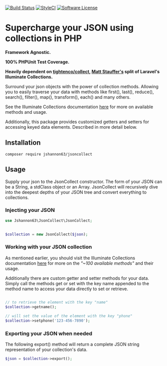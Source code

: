 [![Build Status](https://travis-ci.org/jshannon63/jsoncollect.svg?branch=master)](https://travis-ci.org/jshannon63/jsoncollect)
[![StyleCI](https://styleci.io/repos/113889574/shield?branch=master)](https://styleci.io/repos/113889574)
[![Software License](https://img.shields.io/badge/license-MIT-brightgreen.svg?style=flat-square)](LICENSE.md)


# Supercharge your JSON using collections in PHP  

__Framework Agnostic.__

__100% PHPUnit Test Coverage.__
  
__Heavily dependent on [tightenco/collect](https://github.com/tightenco/collect), [Matt Stauffer's](https://twitter.com/stauffermatt) split of Laravel's Illuminate Collections.__

Surround your json objects with the power of collection methods. Allowing you to 
easily traverse your data with methods like first(), last(), reduce(), search(), filter(), map(), transform(), each() and many others.
  
See the Illuminate Collections documentation [here](https://laravel.com/docs/5.5/collections#available-methods) for more on available methods and usage.
  
Additionally, this package provides customized getters and setters for accessing keyed data elements. Described in more detail below.
## Installation
```
composer require jshannon63/jsoncollect  
```

## Usage

Supply your json to the JsonCollect constructor. The form of your 
JSON can be a String, a stdClass object or an Array. JsonCollect 
will recursively dive into the deepest depths of your JSON tree 
and convert everything to collections.
### Injecting your JSON
```php
use Jshannon63\JsonCollect\JsonCollect;

 
$collection = new JsonCollect($json);  
```
### Working with your JSON collection

As mentioned earlier, you should visit the Illuminate Collections documentation [here](https://laravel.com/docs/5.5/collections#available-methods) 
for more on the *"~100 available methods"* and their usage.

Additionally there are custom getter and setter methods for your data. Simply call the
methods get or set with the key name appended to the method name to 
access your data directly to set or retrieve. 

```php

// to retrieve the element with the key "name"
$collection->getname(); 
  
// will set the value of the element with the key "phone"
$collection->setphone('123-456-7890');  
```

### Exporting your JSON when needed
The following export() method will return a complete JSON string representation 
of your collection's data.
```php
$json = $collection->export();
```
